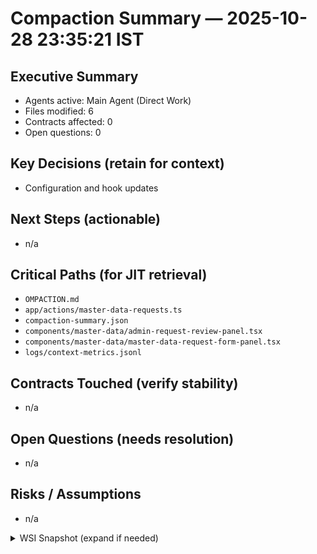# Compaction Summary — 2025-10-28 23:35:21 IST

## Executive Summary
- Agents active: Main Agent (Direct Work)
- Files modified: 6
- Contracts affected: 0
- Open questions: 0

## Key Decisions (retain for context)
- Configuration and hook updates

## Next Steps (actionable)
- n/a

## Critical Paths (for JIT retrieval)
- `OMPACTION.md`
- `app/actions/master-data-requests.ts`
- `compaction-summary.json`
- `components/master-data/admin-request-review-panel.tsx`
- `components/master-data/master-data-request-form-panel.tsx`
- `logs/context-metrics.jsonl`

## Contracts Touched (verify stability)
- n/a

## Open Questions (needs resolution)
- n/a

## Risks / Assumptions
- n/a

<details>
<summary>WSI Snapshot (expand if needed)</summary>

- n/a
</details>

